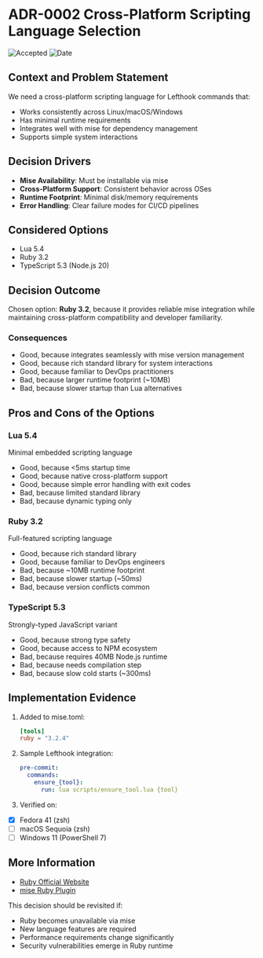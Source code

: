 # **ADR-0002** Cross-Platform Scripting Language Selection

![Accepted](https://img.shields.io/badge/status-accepted-green) ![Date](https://img.shields.io/badge/Date-16_Feb_2025-lightblue)

## Context and Problem Statement

We need a cross-platform scripting language for Lefthook commands that:

* Works consistently across Linux/macOS/Windows
* Has minimal runtime requirements
* Integrates well with mise for dependency management
* Supports simple system interactions

## Decision Drivers

* **Mise Availability**: Must be installable via mise
* **Cross-Platform Support**: Consistent behavior across OSes
* **Runtime Footprint**: Minimal disk/memory requirements
* **Error Handling**: Clear failure modes for CI/CD pipelines

## Considered Options

* Lua 5.4
* Ruby 3.2
* TypeScript 5.3 (Node.js 20)

## Decision Outcome

Chosen option: **Ruby 3.2**, because it provides reliable mise integration while maintaining cross-platform compatibility and developer familiarity.

### Consequences

* Good, because integrates seamlessly with mise version management
* Good, because rich standard library for system interactions  
* Good, because familiar to DevOps practitioners
* Bad, because larger runtime footprint (~10MB)
* Bad, because slower startup than Lua alternatives

## Pros and Cons of the Options

### Lua 5.4

Minimal embedded scripting language

* Good, because <5ms startup time
* Good, because native cross-platform support
* Good, because simple error handling with exit codes
* Bad, because limited standard library
* Bad, because dynamic typing only

### Ruby 3.2

Full-featured scripting language

* Good, because rich standard library
* Good, because familiar to DevOps engineers
* Bad, because ~10MB runtime footprint
* Bad, because slower startup (~50ms)
* Bad, because version conflicts common

### TypeScript 5.3

Strongly-typed JavaScript variant

* Good, because strong type safety
* Good, because access to NPM ecosystem
* Bad, because requires 40MB Node.js runtime
* Bad, because needs compilation step
* Bad, because slow cold starts (~300ms)

## Implementation Evidence

1. Added to mise.toml:

    ```toml
    [tools]
    ruby = "3.2.4"
    ```

2. Sample Lefthook integration:

    ```yaml
    pre-commit:
      commands:
        ensure_{tool}:
          run: lua scripts/ensure_tool.lua {tool}
    ```

3. Verified on:

* [x] Fedora 41 (zsh)
* [ ] macOS Sequoia (zsh)
* [ ] Windows 11 (PowerShell 7)

## More Information

* [Ruby Official Website](https://www.ruby-lang.org/en/)
* [mise Ruby Plugin](https://mise.jdx.dev/config/#ruby)

This decision should be revisited if:

* Ruby becomes unavailable via mise
* New language features are required
* Performance requirements change significantly
* Security vulnerabilities emerge in Ruby runtime
